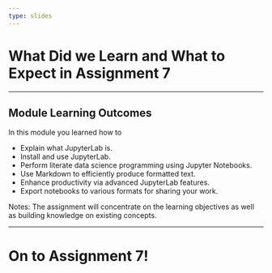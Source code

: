 ```yaml
---
type: slides
---
```


# What Did we Learn and What to Expect in Assignment 7

---

## Module Learning Outcomes

In this module you learned how to

- Explain what JupyterLab is.
- Install and use JupyterLab.
- Perform literate data science programming using Jupyter Notebooks.
- Use Markdown to efficiently produce formatted text.
- Enhance productivity via advanced JupyterLab features.
- Export notebooks to various formats for sharing your work.

Notes:
The assignment will concentrate on the learning objectives as well as building knowledge on existing concepts.

---

# On to Assignment 7!
